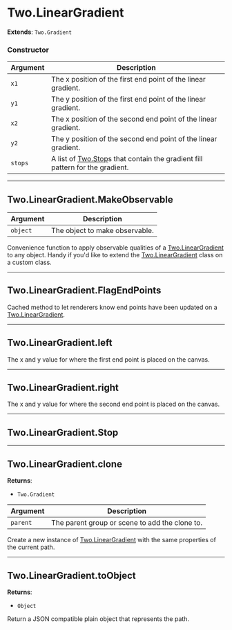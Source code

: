 # Two.LinearGradient


__Extends__: `Two.Gradient`





### Constructor


| Argument | Description |
| ---- | ----------- |
| `x1` | The x position of the first end point of the linear gradient. |
| `y1` | The y position of the first end point of the linear gradient. |
| `x2` | The x position of the second end point of the linear gradient. |
| `y2` | The y position of the second end point of the linear gradient. |
| `stops` | A list of [Two.Stop](/documentation/stop)s that contain the gradient fill pattern for the gradient. |



---

<div class="static ">

## Two.LinearGradient.MakeObservable










| Argument | Description |
| ---- | ----------- |
| `object` | The object to make observable. |


Convenience function to apply observable qualities of a [Two.LinearGradient](/documentation/lineargradient) to any object. Handy if you'd like to extend the [Two.LinearGradient](/documentation/lineargradient) class on a custom class.



</div>



---

<div class="static ">

## Two.LinearGradient.FlagEndPoints












Cached method to let renderers know end points have been updated on a [Two.LinearGradient](/documentation/lineargradient).



</div>



---

<div class="instance ">

## Two.LinearGradient.left








The x and y value for where the first end point is placed on the canvas.









</div>



---

<div class="instance ">

## Two.LinearGradient.right








The x and y value for where the second end point is placed on the canvas.









</div>



---

<div class="instance ">

## Two.LinearGradient.Stop
















</div>



---

<div class="instance ">

## Two.LinearGradient.clone




__Returns__:



+ `Two.Gradient`











| Argument | Description |
| ---- | ----------- |
| `parent` | The parent group or scene to add the clone to. |


Create a new instance of [Two.LinearGradient](/documentation/lineargradient) with the same properties of the current path.



</div>



---

<div class="instance ">

## Two.LinearGradient.toObject




__Returns__:



+ `Object`













Return a JSON compatible plain object that represents the path.



</div>


